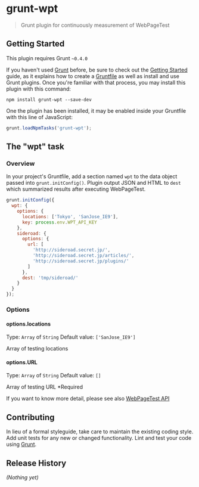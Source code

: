 # grunt-wpt

> Grunt plugin for continuously measurement of WebPageTest

## Getting Started
This plugin requires Grunt `~0.4.0`

If you haven't used [Grunt](http://gruntjs.com/) before, be sure to check out the [Getting Started](http://gruntjs.com/getting-started) guide, as it explains how to create a [Gruntfile](http://gruntjs.com/sample-gruntfile) as well as install and use Grunt plugins. Once you're familiar with that process, you may install this plugin with this command:

```shell
npm install grunt-wpt --save-dev
```

One the plugin has been installed, it may be enabled inside your Gruntfile with this line of JavaScript:

```js
grunt.loadNpmTasks('grunt-wpt');
```

## The "wpt" task

### Overview
In your project's Gruntfile, add a section named `wpt` to the data object passed into `grunt.initConfig()`.
Plugin output JSON and HTML to `dest` which summarized results after executing WebPageTest.

```js
grunt.initConfig({
  wpt: {
    options: {
      locations: ['Tokyo', 'SanJose_IE9'],
      key: process.env.WPT_API_KEY
    },
    sideroad: {
      options: {
        url: [
          'http://sideroad.secret.jp/',
          'http://sideroad.secret.jp/articles/',
          'http://sideroad.secret.jp/plugins/'
        ]
      },
      dest: 'tmp/sideroad/'
    }
  }
});
```

### Options

#### options.locations
Type: `Array` of `String`
Default value: `['SanJose_IE9']`

Array of testing locations

#### options.URL
Type: `Array` of `String`
Default value: `[]`

Array of testing URL
*Required

If you want to know more detail, please see also [WebPageTest API](https://github.com/marcelduran/webpagetest-api)

## Contributing
In lieu of a formal styleguide, take care to maintain the existing coding style. Add unit tests for any new or changed functionality. Lint and test your code using [Grunt](http://gruntjs.com/).

## Release History
_(Nothing yet)_
